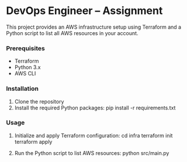 # DevOps Engineer – Assignment

This project provides an AWS infrastructure setup using Terraform and a Python script to list all AWS resources in your account.


### Prerequisites

- Terraform
- Python 3.x
- AWS CLI

### Installation

1. Clone the repository
2. Install the required Python packages:
   pip install -r requirements.txt

### Usage

1. Initialize and apply Terraform configuration:
	cd infra
	terraform init
	terraform apply
	
2. Run the Python script to list AWS resources:
	python src/main.py




